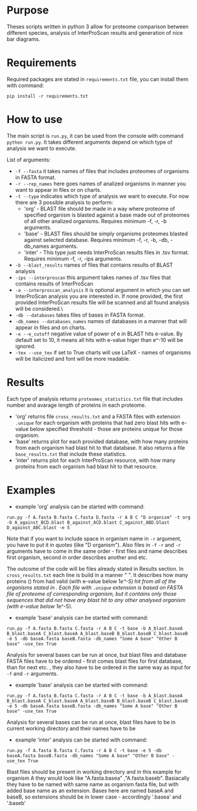 # Purpose
Theses scripts written in python 3 allow for proteome comparison between different species, analysis of InterProScan results and generation of nice bar diagrams.

# Requirements

Required packages are stated in `requirements.txt` file, you can install them with command:

`pip install -r requirements.txt`

# How to use
The main script is `run.py`, it can be used from the console with command `python run.py`.
It takes different arguments depend on which type of analysis we want to execute.

List of arguments:
- `-f --fasta` it takes names of files that includes proteomes of organisms in FASTA format. 
- `-r --rep_names` here goes names of analized organisms in manner you want to appear in files or on charts.
- `-t --type` indicates which type of analysis we want to execute. For now there are 3 possible analysis to perform:
  - 'org' - BLAST file should be made in a way where proteome of specified organism is blasted against a base made out of proteomes of all other analized organisms. Requires minimum -f, -r, -b arguments.
  - 'base' - BLAST files should be simply organisms proteomes blasted against selected database. Requires minimum -f, -r, -b, -db, -db_names arguments.
  - 'inter' - This type just needs InterProScan results files in .tsv format. Requires minimum -f, -r, -ips arguments.
- `-b --blast_results` names of files that contains results of BLAST analysis 
- `-ips --interproscan` this argument takes names of .tsv files that contains results of InterProScan
- `-a --interproscan_analysis` it is optional argument in which you can set InterProScan analysis you are interested in. If none provided, the first provided InterProScan results file will be scanned and all found analysis will be considered.\
- `-db --databases` takes files of bases in FASTA format.
- `-db_names --databases_names` names of databases in a manner that will appear in files and on charts.
- `-e --e_cutoff` negative value of power of e in BLAST hits e-value. By default set to 10, it means all hits with e-value higer than e^-10 will be ignored.
- `-tex --use_tex` if set to True charts will use LaTeX - names of organisms will be italicized and font will be more readable.

# Results
Each type of analysis returns `proteomes_statistics.txt` file that includes number and avarage length of proteins in each proteome.

- 'org' returns file `cross_results.txt` and a FASTA files with extension `.unique` for each organism with proteins that had zero blast hits with e-value below specified threshold - those are proteins unique for those organism.
- 'base' returns plot for each provided database, with how many proteins from each organism had blast hit to that database. It also returns a file `base_results.txt` that include these statistics.
- 'inter' returns plot for each InterProScan resource, with how many proteins from each organism had blast hit to that resource.

# Examples
- example 'org' analysis can be started with command:

`run.py -f A.fasta B.fasta C.fasta D.fasta -r A B C "D organism" -t org -b A_against_BCD.blast B_against_ACD.blast C_against_ABD.blast D_against_ABC.blast -e 5`

Note that if you want to include space in organism name in `-r` argument, you have to put it in quotes (like "D organism"). Also files in `-f` `-r` and `-r` arguments have to come in the same order - first files and name describes first organism, second in order describes another and etc. 

The outcome of the code will be files already stated in Results section. 
In `cross_results.txt` each line is build in a manner "<organism> <list of organisms> <number>". 
It describes how many proteins (<number>) from <organism> had valid (with e-value below 1*e^-5) hit from all of the organisms stated in <list of organisms>.
Each file with `.unique` extension is based on FASTA file of proteome of corresponding organism, but it contains only those sequences that did not have any blast hit to any other analysed organism (with e-value below 1*e^-5).

- example 'base' analysis can be started with command:

`run.py -f A.fasta B.fasta C.fasta -r A B C -t base -b A_blast.baseA B_blast.baseA C_blast.baseA A_blast.baseB B_blast.baseB C_blast.baseB -e 5 -db baseA.fasta baseB.fasta -db_names "Some A base" "Other B base" -use_tex True`

Analysis for several bases can be run at once, but blast files and database FASTA files have to be ordered - first comes blast files for first database, than for next etc. , they also have to be ordered in the same way as input for `-f` and `-r` arguments. 

- example 'base' analysis can be started with command:

`run.py -f A.fasta B.fasta C.fasta -r A B C -t base -b A_blast.baseA B_blast.baseA C_blast.baseA A_blast.baseB B_blast.baseB C_blast.baseB -e 5 -db baseA.fasta baseB.fasta -db_names "Some A base" "Other B base" -use_tex True`

Analysis for several bases can be run at once, blast files have to be in current working directory and their names have to be 

- example 'inter' analysis can be started with command:

`run.py -f A.fasta B.fasta C.fasta -r A B C -t base -e 5 -db baseA.fasta baseB.fasta -db_names "Some A base" "Other B base" -use_tex True`

Blast files should be present in working directory and in this example for organism A they would look like "A.fasta.basea" ,"A.fasta.baseb". 
Basiacally they have to be named with same name as organism fasta file, but with added base name as an extension.
Bases here are named baseA and baseB, so extensions should be in lower case - accordingly '.basea' and '.baseb'
